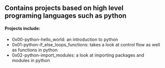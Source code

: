## Contains projects based on high level programing languages such as python

#### Projects include:
* 0x00-python-hello_world: an introduction to python
* 0x01-python-if_else_loops_functions: takes a look at control flow as well as functions in python
* 0x02-python-import_modules: a look at importing packages and modules in python

